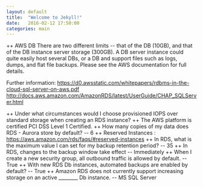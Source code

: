 ```yaml
---
layout: default
title:  "Welcome to Jekyll!"
date:   2016-02-12 17:50:00
categories: main
---
```


++ AWS DB
There are two different limits -- that of the DB (10GB), and that of the DB instance server storage (300GB). A DB server instance could quite easily host several DBs, or a DB and support files such as logs, dumps, and flat file backups. Please see the AWS documentation for full details.

Further information:
https://d0.awsstatic.com/whitepapers/rdbms-in-the-cloud-sql-server-on-aws.pdf
http://docs.aws.amazon.com/AmazonRDS/latest/UserGuide/CHAP_SQLServer.html

++ Under what circumstances would I choose provisioned IOPS over standard storage when creating an RDS instance?
++ The AWS platform is certified PCI DSS Level 1 Certified.
++ How many copies of my data does RDS - Aurora store by default? -- 6
++ Reserved Instances : https://aws.amazon.com/rds/faqs/#reserved-instances
++ In RDS, what is the maximum value I can set for my backup retention period? -- 35
++ In RDS, changes to the backup window take effect -- Immediately
++ When I create a new security group, all outbound traffic is allowed by default. -- True
++ With new RDS Db instances, automated backups are enabled by default? -- True
++ Amazon RDS does not currently support increasing storage on an active ________ Db instance. -- MS SQL Server 
